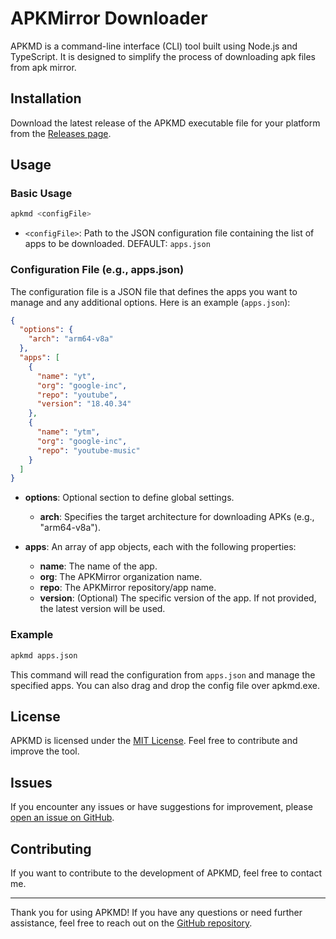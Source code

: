 # APKMirror Downloader

APKMD is a command-line interface (CLI) tool built using Node.js and TypeScript. It is designed to simplify the process of downloading apk files from apk mirror.

## Installation

Download the latest release of the APKMD executable file for your platform from the [Releases page](https://github.com/tanishqmanuja/apkmirror-downloader/releases).

## Usage

### Basic Usage

```bash
apkmd <configFile>
```

- `<configFile>`: Path to the JSON configuration file containing the list of apps to be downloaded. DEFAULT: `apps.json`

### Configuration File (e.g., apps.json)

The configuration file is a JSON file that defines the apps you want to manage and any additional options. Here is an example (`apps.json`):

```json
{
  "options": {
    "arch": "arm64-v8a"
  },
  "apps": [
    {
      "name": "yt",
      "org": "google-inc",
      "repo": "youtube",
      "version": "18.40.34"
    },
    {
      "name": "ytm",
      "org": "google-inc",
      "repo": "youtube-music"
    }
  ]
}
```

- **options**: Optional section to define global settings.

  - **arch**: Specifies the target architecture for downloading APKs (e.g., "arm64-v8a").

- **apps**: An array of app objects, each with the following properties:
  - **name**: The name of the app.
  - **org**: The APKMirror organization name.
  - **repo**: The APKMirror repository/app name.
  - **version**: (Optional) The specific version of the app. If not provided, the latest version will be used.

### Example

```bash
apkmd apps.json
```

This command will read the configuration from `apps.json` and manage the specified apps. You can also drag and drop the config file over apkmd.exe.

## License

APKMD is licensed under the [MIT License](LICENSE). Feel free to contribute and improve the tool.

## Issues

If you encounter any issues or have suggestions for improvement, please [open an issue on GitHub](https://github.com/your-username/apkmd/issues).

## Contributing

If you want to contribute to the development of APKMD, feel free to contact me.

---

Thank you for using APKMD! If you have any questions or need further assistance, feel free to reach out on the [GitHub repository](https://github.com/your-username/apkmd).
